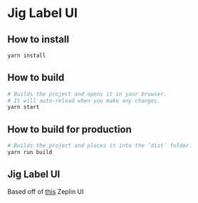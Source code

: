 # Jig Label UI

## How to install

```sh
yarn install
```

## How to build

```sh
# Builds the project and opens it in your browser.
# It will auto-reload when you make any changes.
yarn start
```

## How to build for production

```sh
# Builds the project and places it into the `dist` folder.
yarn run build
```

## Jig Label UI

Based off of [this](https://app.zeplin.io/project/5fd249c98c6a325399642201/screen/61924ed90a337113f03f49cb) Zeplin UI


